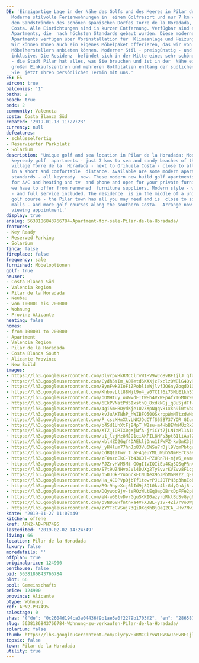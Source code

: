 ```yaml
---
DE: 'Einzigartige Lage in der Nähe des Golfs und des Meeres in Pilar de la Horadada:
  Moderne stilvolle Ferienwohnungen in  einem Golfresort und nur 7 km vom Meer und
  den Sandstränden des schönen spanischen Dorfes Torre de la Horadada,  neben Orihuela
  Costa. Alle Einrichtungen sind in kurzer Entfernung. Verfügbar sind einige moderne
  Apartments, die  nach höchsten Standards gebaut wurden. Diese modernen neu gebauten
  Apartments verfügen über Vorinstallation für  Klimaanlage und Heizung, TV und Telefon.
  Wir können Ihnen auch ein eigenes Möbelpaket offerieren, das wir von  namhaften
  Möbelherstellern anbieten können. Moderner Stil - preisgünstig - und voller Service
  inklusive. Die Residenz  befindet sich in der Mitte eines sehr schönen Golfplatzes
  - die Stadt Pilar hat alles, was Sie brauchen und ist in der  Nähe einer Reihe von
  großen Einkaufszentren und mehreren Golfplätzen entlang der südlichen Costa. Vereinbaren
  Sie  jetzt Ihren persönlichen Termin mit uns.'
ES: ES
aircon: true
balconies: '1'
baths: 2
beach: true
beds: 2
community: Valencia
costa: Costa Blanca Süd
created: '2019-01-18 11:27:23'
currency: null
defeatures:
- schlüsselfertig
- Reservierter Parkplatz
- Solarium
description: 'Unique golf and sea location in Pilar de la Horadada: Modern stylish
  keyready golf  apartments - just 7 kms to sea and sandy beaches of the lovely Spanish
  village Torre de la  Horadada - next to Orihuela Costa - close to all amenities
  in a short and comfortable  distance. Available are some modern apartments - highest
  standards - all keyready  now. These modern new build golf apartments are pre-installed
  for A/C and heating and tv  and phone and open for your private furniture pack which
  we have to offer from renowned  furniture suppliers. Modern style - well priced
  - and full service included. The residence  is in the middle of a unique lovely
  golf course - the Pilar town has all you may need and is  close to some huge shopping
  malls - and more golf courses along the southern Costa.  Arrange now your personal
  viewing appointment.'
display: true
enslug: 5638186843766784-Apartment-for-sale-Pilar-de-la-Horadada/
features:
- Key Ready
- Reserved Parking
- Solarium
finca: false
fireplace: false
frequency: sale
furnished: Möbeloptionen
golf: true
hauser:
- Costa Blanca Süd
- Valencia Region
- Pilar de la Horadada
- Neubau
- von 100001 bis 200000
- Wohnung
- Provinz Alicante
heating: false
homes:
- from 100001 to 200000
- Apartment
- Valencia Region
- Pilar de la Horadada
- Costa Blanca South
- Alicante Province
- New Build
images:
- https://lh3.googleusercontent.com/DlyrpVHkRMCClrvWIHV9wJo8vBF1jlJ_gfoXqidES3zx6aFm5lcOGHZQqwHhHfkpp_xhcqgynL4Ic27fwEv8=w640-rj-e30-l100
- https://lh3.googleusercontent.com/Cydh5YIm_AQTetd6KAXjcFxclzOWBlG4Qv9XOp1pw2Kdc4VSokmTJ3f_Qlc85buvdfSBMhqClbPLuj22ydZ2=w640-rj-e30-l100
- https://lh3.googleusercontent.com/BynFwk2IoFiZPoblieWjlvfJQ6nyZoqdO1OaEuhFLsmqa0q5CSNZFCgVa5DuJOSrfgyHknAXHCRNpUaI7Xg0=w640-rj-e30-l100
- https://lh3.googleusercontent.com/KhbovLll88Mjl9o4_a0TCIf6i73MbE1khS7_T6oC0jbuSuI_hV32T3QxLcCC65EQkQxFAqn1fYWksXPlllY=w640-rj-e30-l100
- https://lh3.googleusercontent.com/bOMHtuy_oWwvdFItWEh4VxWFpAfYTGM0r9BI5w5xpK5YKVlaCyoOsXf5y01K1By68KzoL0VIUcs_3xvNA-w=w640-rj-e30-l100
- https://lh3.googleusercontent.com/6EkPVNatPd5IxstnQ_8xdkNGj_q8u5jdFf-Ep9U2LYh5CcwaWgoUoTC2XlJB3hJLKyAFADXFpbCbsVbW6waM=w640-rj-e30-l100
- https://lh3.googleusercontent.com/4gi5mHBDydKje1U23XpNgqV81xkn9i0t6b0VwC-t0mbKI_EfPSEKPR9B20sYrdrzZLQ3TpNbJEqc_3XLGgHR=w640-rj-e30-l100
- https://lh3.googleusercontent.com/kvJuAKTNhP_hWIBFQ50QSxrppWmNTtzdwHoQeL9vkNBCkuBQiGkIgqt0WAPnhn6wXwdwYWYaIfeocbFSSWAaYg=w640-rj-e30-l100
- https://lh3.googleusercontent.com/P_cszXHmXtvLNKJDdCTfS65B737YOR_GIun6uExUpAHOsIdluLCRXfGwlY7ndz-a0Q989Kpugga14LyGEks=w640-rj-e30-l100
- https://lh3.googleusercontent.com/b45d1UhXtFjB4pT_W2su-m4HbBEWmMUzRkZB9BIhQTWeVxqEQAnDa-g80__8-2vqlBhIZEIe8DCQL7ueD51-=w640-rj-e30-l100
- https://lh3.googleusercontent.com/XTZ_IORIX0gXjNfA-jriCYt7jLNIaMl1A1qj39YJKDdtVczdFYJxv178IMScib3lSgIvVVWTkZJZRnOOabG4=w640-rj-e30-l100
- https://lh3.googleusercontent.com/u1_lzjMz8MJO1ciAKFIL8MFs3ptB1liAal2PmwTz0a8fJTqXRyojutmSXrUH7pSO-tSAFrg2Wm7Bmw9y27oR=w640-rj-e30-l100
- https://lh3.googleusercontent.com/xbl4ZO2Gqf4DAEkljDnu1IFWFZ-kw3mK3jSnzXfqWX2NLwejGt4jKCb0ecqkBtB95D6Y2ZsOJezJLz5opqo=w640-rj-e30-l100
- https://lh3.googleusercontent.com/_yH4lum77hnJp83Vu6WSu7rDjl9VqmPbtguB06fV_TiO9dCCrtwcEQv7SV_6Y88ahinW-W-Ljn754uyY7T9Siw=w640-rj-e30-l100
- https://lh3.googleusercontent.com/CdBQ1aTwy_t_aF4qeuYMLuWuhSNmPErCSaKuajMzxJL8ZD6pN9qr8qDVY-facZq6UUCwl-C-mRUYRroRjZc=w640-rj-e30-l100
- https://lh3.googleusercontent.com/zF0nzcEkC-Tb43XOl-PZURnPH-mjW6_eam4-7EXQx5845wTPF-rcbNar6u4SO3zdH6GS1hHCmQO-CcEf4503=w640-rj-e30-l100
- https://lh3.googleusercontent.com/PJZrvHVM5Mt-GOgI1VIQIiEu4KqSQSqPRnAyzxhLqSkRjO6ExANi0lTcsGDraZdy8YRatTp0WSKOFgN9jxYC=w640-rj-e30-l100
- https://lh3.googleusercontent.com/S7t9UZ4HvoJVl4DUXg2TySvvrKVZvv8F1cgK2Cx9zhQPgBzinTzNkqEpgc_ngFVyjZS1-Q0ISyAXLn8V9Xw=w640-rj-e30-l100
- https://lh3.googleusercontent.com/h50JOkPYuG6ckFCNUAeX9oJMbM6MKzz_qEEjZhCRFaPSlQWzREhIr_UTHbsPg7S-Xh1XDvYdRxJ7m3qy0eE=w640-rj-e30-l100
- https://lh3.googleusercontent.com/Ha_4CDPVpDjbTf1towrPJLJQTPH3p3hnEobS5fiohDiwsRn1CwScc_h6B-o4R2oyT1GOaNwTyBvHln6q8L1L=w640-rj-e30-l100
- https://lh3.googleusercontent.com/R9r9hyeXcj6lId9j8Q10kz4lrGdyQnAj6-zpvsk9coLpDnDWBM9ADCMVm5zIj6nwVfyRh37mA4gSgb45L4FXSg=w640-rj-e30-l100
- https://lh3.googleusercontent.com/DQywoc9jv-teROzWLtEqQapOBrxDpFFe2p6raDOEjHFH-hm1RkjilsjrGKQXpNSdjEzPPbXtzZ8TzIzhFI0=w640-rj-e30-l100
- https://lh3.googleusercontent.com/eN-w66lvDvrGguSKKI0azyroRklBoSvGyg6z0p5FbcFGvt4vAaM8ADQv6PKAgJI8zz2mLw36lOp4vc1LXo-tXQ=w640-rj-e30-l100
- https://lh3.googleusercontent.com/pvN8GVHfntnxa4VFXJBL-yzv-4Zi7rVoOWpiCc1R4JTbxuqrxh_akpWp-ghuSN-xiwz_Ya0Ko9t0VodusnqNTg=w640-rj-e30-l100
- https://lh3.googleusercontent.com/zYYTcGVSuj73QiDXqKhBjQaQ2CA_-Hv7NwJs9PlKdF2JxQb-LbHe7tg5b3wIUFDkoZnV0phLY3CIYyUlr47-Yw=w640-rj-e30-l100
kdate: '2019-01-27 11:07:49'
kitchen: offene
kref: APN2-AB-PH7495
lastedited: '2019-02-02 14:24:49'
living: 66
location: Pilar de la Horadada
luxury: false
moredetails: ''
offplan: true
originalprice: 124900
penthouse: false
pid: 5638186843766784
plot: 66
pool: Gemeinschafts
price: 124900
province: Alicante
ptype: Wohnung
ref: APN2-PH7495
salestage: 0
shas: '{"de": "0c2604d194ca3a04436f9b1ae5a0f2279b1703f2", "en": "286587f84155f257e96852ce569edc21bb04150c"}'
slug: 5638186843766784-Wohnung-zu-verkaufen-Pilar-de-la-Horadada/
solarium: false
thumb: https://lh3.googleusercontent.com/DlyrpVHkRMCClrvWIHV9wJo8vBF1jlJ_gfoXqidES3zx6aFm5lcOGHZQqwHhHfkpp_xhcqgynL4Ic27fwEv8=w400-h240-n-rj-e30-l100
topsix: false
town: Pilar de la Horadada
utility: true
---
```

